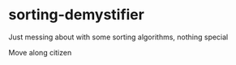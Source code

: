 # sorting-demystifier
Just messing about with some sorting algorithms, nothing special

Move along citizen
